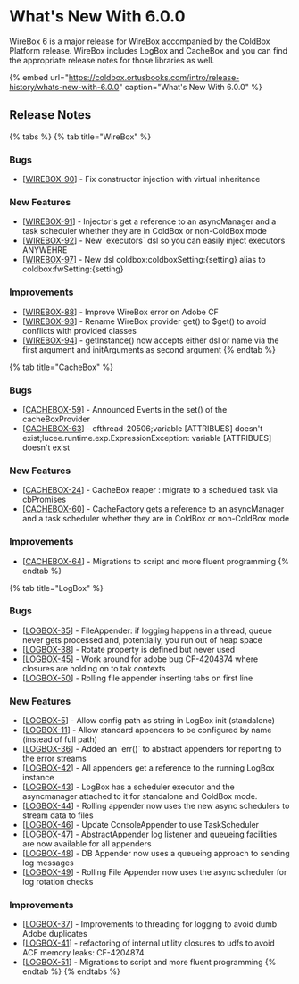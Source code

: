 # What's New With 6.0.0

WireBox 6 is a major release for WireBox accompanied by the ColdBox Platform release.  WireBox includes LogBox and CacheBox and you can find the appropriate release notes for those libraries as well.

{% embed url="https://coldbox.ortusbooks.com/intro/release-history/whats-new-with-6.0.0" caption="What\'s New With 6.0.0" %}

## Release Notes

{% tabs %}
{% tab title="WireBox" %}
### Bugs

* \[[WIREBOX-90](https://ortussolutions.atlassian.net/browse/WIREBOX-90)\] - Fix constructor injection with virtual inheritance

### New Features

* \[[WIREBOX-91](https://ortussolutions.atlassian.net/browse/WIREBOX-91)\] - Injector's get a reference to an asyncManager and a task scheduler whether they are in ColdBox or non-ColdBox mode
* \[[WIREBOX-92](https://ortussolutions.atlassian.net/browse/WIREBOX-92)\] - New \`executors\` dsl so you can easily inject executors ANYWEHRE
* \[[WIREBOX-97](https://ortussolutions.atlassian.net/browse/WIREBOX-97)\] - New dsl coldbox:coldboxSetting:{setting} alias to coldbox:fwSetting:{setting}

### Improvements

* \[[WIREBOX-88](https://ortussolutions.atlassian.net/browse/WIREBOX-88)\] - Improve WireBox error on Adobe CF
* \[[WIREBOX-93](https://ortussolutions.atlassian.net/browse/WIREBOX-93)\] - Rename WireBox provider get\(\) to $get\(\) to avoid conflicts with provided classes
* \[[WIREBOX-94](https://ortussolutions.atlassian.net/browse/WIREBOX-94)\] - getInstance\(\) now accepts either dsl or name via the first argument and initArguments as second argument
{% endtab %}

{% tab title="CacheBox" %}
### Bugs

* \[[CACHEBOX-59](https://ortussolutions.atlassian.net/browse/CACHEBOX-59)\] - Announced Events in the set\(\) of the cacheBoxProvider
* \[[CACHEBOX-63](https://ortussolutions.atlassian.net/browse/CACHEBOX-63)\] - cfthread-20506;variable \[ATTRIBUES\] doesn't exist;lucee.runtime.exp.ExpressionException: variable \[ATTRIBUES\] doesn't exist

### New Features

* \[[CACHEBOX-24](https://ortussolutions.atlassian.net/browse/CACHEBOX-24)\] - CacheBox reaper : migrate to a scheduled task via cbPromises
* \[[CACHEBOX-60](https://ortussolutions.atlassian.net/browse/CACHEBOX-60)\] - CacheFactory gets a reference to an asyncManager and a task scheduler whether they are in ColdBox or non-ColdBox mode

### Improvements

* \[[CACHEBOX-64](https://ortussolutions.atlassian.net/browse/CACHEBOX-64)\] - Migrations to script and more fluent programming
{% endtab %}

{% tab title="LogBox" %}
### Bugs

* \[[LOGBOX-35](https://ortussolutions.atlassian.net/browse/LOGBOX-35)\] - FileAppender: if logging happens in a thread, queue never gets processed and, potentially, you run out of heap space
* \[[LOGBOX-38](https://ortussolutions.atlassian.net/browse/LOGBOX-38)\] - Rotate property is defined but never used
* \[[LOGBOX-45](https://ortussolutions.atlassian.net/browse/LOGBOX-45)\] - Work around for adobe bug CF-4204874 where closures are holding on to tak contexts
* \[[LOGBOX-50](https://ortussolutions.atlassian.net/browse/LOGBOX-50)\] - Rolling file appender inserting tabs on first line

### New Features

* \[[LOGBOX-5](https://ortussolutions.atlassian.net/browse/LOGBOX-5)\] - Allow config path as string in LogBox init \(standalone\)
* \[[LOGBOX-11](https://ortussolutions.atlassian.net/browse/LOGBOX-11)\] - Allow standard appenders to be configured by name \(instead of full path\)
* \[[LOGBOX-36](https://ortussolutions.atlassian.net/browse/LOGBOX-36)\] - Added an \`err\(\)\` to abstract appenders for reporting to the error streams
* \[[LOGBOX-42](https://ortussolutions.atlassian.net/browse/LOGBOX-42)\] - All appenders get a reference to the running LogBox instance
* \[[LOGBOX-43](https://ortussolutions.atlassian.net/browse/LOGBOX-43)\] - LogBox has a scheduler executor and the asyncmanager attached to it for standalone and ColdBox mode.
* \[[LOGBOX-44](https://ortussolutions.atlassian.net/browse/LOGBOX-44)\] - Rolling appender now uses the new async schedulers to stream data to files
* \[[LOGBOX-46](https://ortussolutions.atlassian.net/browse/LOGBOX-46)\] - Update ConsoleAppender to use TaskScheduler
* \[[LOGBOX-47](https://ortussolutions.atlassian.net/browse/LOGBOX-47)\] - AbstractAppender log listener and queueing facilities are now available for all appenders
* \[[LOGBOX-48](https://ortussolutions.atlassian.net/browse/LOGBOX-48)\] - DB Appender now uses a queueing approach to sending log messages
* \[[LOGBOX-49](https://ortussolutions.atlassian.net/browse/LOGBOX-49)\] - Rolling File Appender now uses the async scheduler for log rotation checks

### Improvements

* \[[LOGBOX-37](https://ortussolutions.atlassian.net/browse/LOGBOX-37)\] - Improvements to threading for logging to avoid dumb Adobe duplicates
* \[[LOGBOX-41](https://ortussolutions.atlassian.net/browse/LOGBOX-41)\] - refactoring of internal utility closures to udfs to avoid ACF memory leaks: CF-4204874
* \[[LOGBOX-51](https://ortussolutions.atlassian.net/browse/LOGBOX-51)\] - Migrations to script and more fluent programming
{% endtab %}
{% endtabs %}

